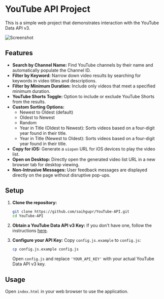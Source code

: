 # YouTube API Project

This is a simple web project that demonstrates interaction with the YouTube Data API v3.

![Screenshot](https://i.imgur.com/HXepnjC.png)

## Features

*   **Search by Channel Name:** Find YouTube channels by their name and automatically populate the Channel ID.
*   **Filter by Keyword:** Narrow down video results by searching for keywords in video titles and descriptions.
*   **Filter by Minimum Duration:** Include only videos that meet a specified minimum duration.
*   **YouTube Shorts Toggle:** Option to include or exclude YouTube Shorts from the results.
*   **Custom Sorting Options:**
    *   Newest to Oldest (default)
    *   Oldest to Newest
    *   Random
    *   Year in Title (Oldest to Newest): Sorts videos based on a four-digit year found in their title.
    *   Year in Title (Newest to Oldest): Sorts videos based on a four-digit year found in their title.
*   **Copy for iOS:** Generate a `uiopen` URL for iOS devices to play the video list.
*   **Open on Desktop:** Directly open the generated video list URL in a new browser tab for desktop viewing.
*   **Non-Intrusive Messages:** User feedback messages are displayed directly on the page without disruptive pop-ups.

## Setup

1.  **Clone the repository:**
    ```bash
    git clone https://github.com/saihgupr/YouTube-API.git
    cd YouTube-API
    ```

2.  **Obtain a YouTube Data API v3 Key:**
    If you don't have one, follow the instructions [here](https://developers.google.com/youtube/v3/getting_started).

3.  **Configure your API Key:**
    Copy `config.js.example` to `config.js`:
    ```bash
    cp config.js.example config.js
    ```
    Open `config.js` and replace `'YOUR_API_KEY'` with your actual YouTube Data API v3 key.

## Usage

Open `index.html` in your web browser to use the application.